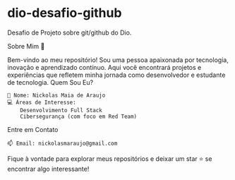 # dio-desafio-github
Desafio de Projeto sobre git/github do Dio.

Sobre Mim 👋

Bem-vindo ao meu repositório! Sou uma pessoa apaixonada por tecnologia, inovação e aprendizado contínuo. Aqui você encontrará projetos e experiências que refletem minha jornada como desenvolvedor e estudante de tecnologia.
Quem Sou Eu?

    🌟 Nome: Nickolas Maia de Araujo
    💻 Áreas de Interesse:
        Desenvolvimento Full Stack
        Cibersegurança (com foco em Red Team)
      
Entre em Contato

    📫 Email: nickolasmaraujo@gmail.com

Fique à vontade para explorar meus repositórios e deixar um star ⭐ se encontrar algo interessante!
